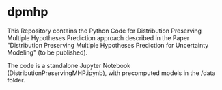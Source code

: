 # dpmhp
This Repository contains the Python Code for Distribution Preserving Multiple Hypotheses Prediction approach described in the Paper "Distribution Preserving Multiple Hypotheses Prediction for Uncertainty Modeling" (to be published).

The code is a standalone Jupyter Notebook (DistributionPreservingMHP.ipynb), with precomputed models in the /data folder.

